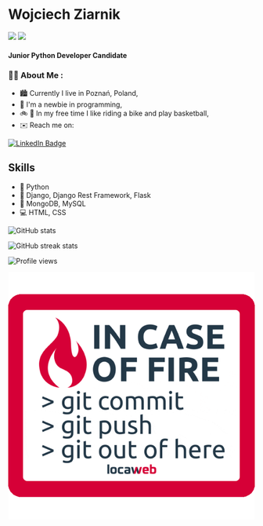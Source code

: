 # Wojciech Ziarnik
<div id="header" align="left">
  <img src="https://media.giphy.com/media/KAq5w47R9rmTuvWOWa/giphy.gif" width="100"/>
    <img src="https://media.giphy.com/media/M9gbBd9nbDrOTu1Mqx/giphy.gif" width="100"/>
</div>

#### Junior Python Developer Candidate

### 🧑‍💻 About Me :

- 🏙️ Currently I live in Poznań, Poland,
- 👶 I'm a newbie in programming,
- 🚲 🏀 In my free time I like riding a bike and play basketball,
- ✉️ Reach me on:
<div id="badges">
    <a href="https://www.linkedin.com/in/wojciech-ziarnik-23ba971a1/">
    <img src="https://img.shields.io/badge/LinkedIn-blue?style=for-the-badge&logo=linkedin&logoColor=white" alt="LinkedIn Badge"/>
    </a>
</div>


## Skills

- 🐍 Python
- 🔌 Django, Django Rest Framework, Flask
- 📓 MongoDB, MySQL
- 💻 HTML, CSS

![GitHub stats](https://github-readme-stats.vercel.app/api?username=xwojziarnik&show_icons=true)  

![GitHub streak stats](https://github-readme-streak-stats.herokuapp.com/?user=xwojziarnik)  

![Profile views](https://gpvc.arturio.dev/xwojziarnik) 

<img src="giphy.JPEG">